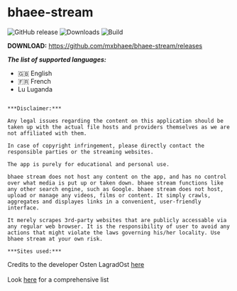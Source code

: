 # bhaee-stream

<!-- ![Maintenance](https://img.shields.io/maintenance/yes/2022?color=blue&style=for-the-badge) -->
![GitHub release](https://img.shields.io/github/v/release/mxbhaee/bhaee-stream?sort=semver&style=for-the-badge)
![Downloads](https://img.shields.io/github/downloads/mxbhaee/bhaee-stream/total?color=blue&style=for-the-badge)
![Build](https://img.shields.io/github/workflow/status/mxbhaee/bhaee-stream/Pre-release?style=for-the-badge)

**DOWNLOAD:**
https://github.com/mxbhaee/bhaee-stream/releases


***The list of supported languages:***
* 🇬🇧 English
* 🇫🇷 French
* Lu Luganda


```

***Disclaimer:***

Any legal issues regarding the content on this application should be taken up with the actual file hosts and providers themselves as we are not affiliated with them.

In case of copyright infringement, please directly contact the responsible parties or the streaming websites.

The app is purely for educational and personal use.

bhaee stream does not host any content on the app, and has no control over what media is put up or taken down. bhaee stream functions like any other search engine, such as Google. bhaee stream does not host, upload or manage any videos, films or content. It simply crawls, aggregates and displayes links in a convenient, user-friendly interface.

It merely scrapes 3rd-party websites that are publicly accessable via any regular web browser. It is the responsibility of user to avoid any actions that might violate the laws governing his/her locality. Use bhaee stream at your own risk.

***Sites used:***

```

Credits to the developer Osten LagradOst [here](https://github.com/LagradOst)
<br/>
<br/>
Look [here](https://mxbhaee.github.io/bhaee-stream/) for a comprehensive list
